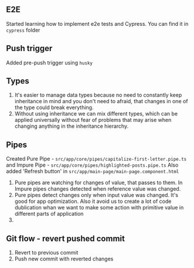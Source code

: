 ## E2E
Started learning how to implement e2e tests and Cypress. You can find it in `cypress` folder

## Push trigger
Added pre-push trigger using `husky`

## Types
1. It's easier to manage data types because no need to constantly keep inheritance in mind and you don't need to afraid, that changes in one of the type could break everything.
2. Without using inheritance we can mix different types, which can be applied universally without fear of problems that may arise when changing anything in the inheritance hierarchy.

## Pipes
Created Pure Pipe - `src/app/core/pipes/capitalize-first-letter.pipe.ts` and Impure Pipe - `src/app/core/pipes/highlighted-posts.pipe.ts`
Also added 'Refresh button' in `src/app/main-page/main-page.component.html`

1. Pure pipes are watching for changes of value, that passes to them. In Impure pipes changes detected when reference value was changed.
2. Pure pipes detect changes only when input value was changed. It's good for app optimization. Also it avoid us to create a lot of code dublication whan we want to make some action with primitive value in different parts of application
3. 

## Git flow - revert pushed commit
1. Revert to previous commit
2. Push new commit with reverted changes
